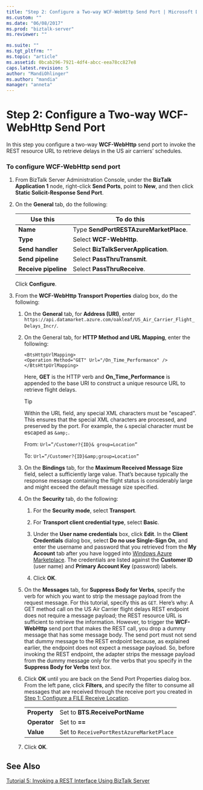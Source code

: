 ```yaml
---
title: "Step 2: Configure a Two-way WCF-WebHttp Send Port | Microsoft Docs"
ms.custom: ""
ms.date: "06/08/2017"
ms.prod: "biztalk-server"
ms.reviewer: ""

ms.suite: ""
ms.tgt_pltfrm: ""
ms.topic: "article"
ms.assetid: 0bcab296-7921-4df4-abcc-eea78cc827e8
caps.latest.revision: 5
author: "MandiOhlinger"
ms.author: "mandia"
manager: "anneta"
---
```

# Step 2: Configure a Two-way WCF-WebHttp Send Port
In this step you configure a two-way **WCF-WebHttp** send port to invoke the REST resource URL to retrieve delays in the US air carriers’ schedules.

### To configure WCF-WebHttp send port

1.  From BizTalk Server Administration Console, under the **BizTalk Application 1** node, right-click **Send Ports**, point to **New**, and then click **Static Solicit-Response Send Port**.

2.  On the **General** tab, do the following:

    |Use this|To do this|
    |--------------|----------------|
    |**Name**|Type **SendPortRESTAzureMarketPlace**.|
    |**Type**|Select **WCF-WebHttp**.|
    |**Send handler**|Select **BizTalkServerApplication**.|
    |**Send pipeline**|Select **PassThruTransmit**.|
    |**Receive pipeline**|Select **PassThruReceive**.|

     Click **Configure**.

3.  From the **WCF-WebHttp Transport Properties** dialog box, do the following:

    1.  On the **General** tab, for **Address (URI)**, enter `https://api.datamarket.azure.com/oakleaf/US_Air_Carrier_Flight_Delays_Incr/`.

    2.  On the General tab, for **HTTP Method and URL Mapping**, enter the following:

        ```
        <BtsHttpUrlMapping>
        <Operation Method="GET" Url="/On_Time_Performance" />
        </BtsHttpUrlMapping>

        ```

         Here, **GET** is the HTTP verb and **On_Time_Performance** is appended to the base URI to construct a unique resource URL to retrieve flight delays.

         > [!TIP]
         > Within the URL field, any special XML characters must be "escaped". This ensures that the special XML characters are processed, and preserved by the port. For example, the `&` special character must be escaped as `&amp;`.
           >
           >From:
           >`Url=”/Customer?{ID}& group=Location”`
           >
           >
           >To:
           >`Url=”/Customer?{ID}&amp;group=Location”`

    3.  On the **Bindings** tab, for the **Maximum Received Message Size** field, select a sufficiently large value. That’s because typically the response message containing the flight status is considerably large and might exceed the default message size specified.

    4.  On the **Security** tab, do the following:

        1.  For the **Security mode**, select **Transport**.

        2.  For **Transport client credential type**, select **Basic**.

        3.  Under the **User name credentials** box, click **Edit**. In the **Client Credentials** dialog box, select **Do no use Single-Sign On**, and enter the username and password that you retrieved from the **My Account** tab after you have logged into [Windows Azure Marketplace](https://go.microsoft.com/fwlink/p/?LinkId=257913). The credentials are listed against the **Customer ID** (user name) and **Primary Account Key** (password) labels.

        4.  Click **OK**.

    5.  On the **Messages** tab, for **Suppress Body for Verbs**, specify the verb for which you want to strip the message payload from the request message. For this tutorial, specify this as `GET`. Here’s why: A GET method call on the US Air Carrier flight delays REST endpoint does not require a message payload; the REST resource URL is sufficient to retrieve the information. However, to trigger the **WCF-WebHttp** send port that makes the REST call, you drop a dummy message that has some message body. The send port must not send that dummy message to the REST endpoint because, as explained earlier, the endpoint does not expect a message payload. So, before invoking the REST endpoint, the adapter strips the message payload from the dummy message only for the verbs that you specify in the **Suppress Body for Verbs** text box.

    6.  Click **OK** until you are back on the Send Port Properties dialog box. From the left pane, click **Filters**, and specify the filter to consume all messages that are received through the receive port you created in [Step 1: Configure a FILE Receive Location](../core/step-1-configure-a-file-receive-location.md).

        |||
        |-|-|
        |**Property**|Set to **BTS.ReceivePortName**|
        |**Operator**|Set to **==**|
        |**Value**|Set to `ReceivePortRestAzureMarketPlace`|

    7.  Click **OK**.

## See Also
 [Tutorial 5: Invoking a REST Interface Using BizTalk Server](../core/tutorial-5-invoking-a-rest-interface-using-biztalk-server.md)